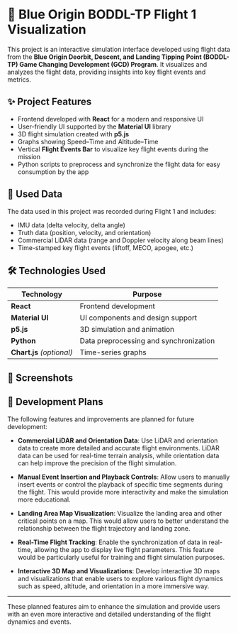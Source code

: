 # 🚀 Blue Origin BODDL-TP Flight 1 Visualization

This project is an interactive simulation interface developed using flight data from the **Blue Origin Deorbit, Descent, and Landing Tipping Point (BODDL-TP) Game Changing Development (GCD) Program**. It visualizes and analyzes the flight data, providing insights into key flight events and metrics.

## ✨ Project Features
- Frontend developed with **React** for a modern and responsive UI
- User-friendly UI supported by the **Material UI** library
- 3D flight simulation created with **p5.js**
- Graphs showing Speed–Time and Altitude–Time
- Vertical **Flight Events Bar** to visualize key flight events during the mission
- Python scripts to preprocess and synchronize the flight data for easy consumption by the app

## 📁 Used Data
The data used in this project was recorded during Flight 1 and includes:
- IMU data (delta velocity, delta angle)
- Truth data (position, velocity, and orientation)
- Commercial LiDAR data (range and Doppler velocity along beam lines)
- Time-stamped key flight events (liftoff, MECO, apogee, etc.)

## 🛠️ Technologies Used
| Technology            | Purpose                                |
|-----------------------|----------------------------------------|
| **React**             | Frontend development                   |
| **Material UI**       | UI components and design support       |
| **p5.js**             | 3D simulation and animation            |
| **Python**            | Data preprocessing and synchronization |
| **Chart.js** _(optional)_ | Time-series graphs                    |

## 📸 Screenshots


## 📌 Development Plans

The following features and improvements are planned for future development:

- **Commercial LiDAR and Orientation Data**: Use LiDAR and orientation data to create more detailed and accurate flight environments. LiDAR data can be used for real-time terrain analysis, while orientation data can help improve the precision of the flight simulation.

- **Manual Event Insertion and Playback Controls**: Allow users to manually insert events or control the playback of specific time segments during the flight. This would provide more interactivity and make the simulation more educational.

- **Landing Area Map Visualization**: Visualize the landing area and other critical points on a map. This would allow users to better understand the relationship between the flight trajectory and landing zone.

- **Real-Time Flight Tracking**: Enable the synchronization of data in real-time, allowing the app to display live flight parameters. This feature would be particularly useful for training and flight simulation purposes.

- **Interactive 3D Map and Visualizations**: Develop interactive 3D maps and visualizations that enable users to explore various flight dynamics such as speed, altitude, and orientation in a more immersive way.

---

These planned features aim to enhance the simulation and provide users with an even more interactive and detailed understanding of the flight dynamics and events.
